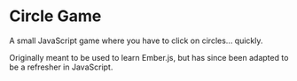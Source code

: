 Circle Game
=================

A small JavaScript game where you have to click on circles... quickly.

Originally meant to be used to learn Ember.js, but has since been adapted to be a refresher in JavaScript.
